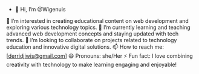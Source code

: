 - 👋 Hi, I’m @Wigenuis

👀 I’m interested in creating educational content on web development and exploring various technology topics.
🌱 I’m currently learning and teaching advanced web development concepts and staying updated with tech trends.
💞️ I’m looking to collaborate on projects related to technology education and innovative digital solutions.
📫 How to reach me: [derridjiwis@gmail.com]
😄 Pronouns: she/Her
⚡ Fun fact: I love combining creativity with technology to make learning engaging and enjoyable!
<!---
Wigenuis/Wigenuis is a ✨ special ✨ repository because its `README.md` (this file) appears on your GitHub profile.
You can click the Preview link to take a look at your changes.
--->
